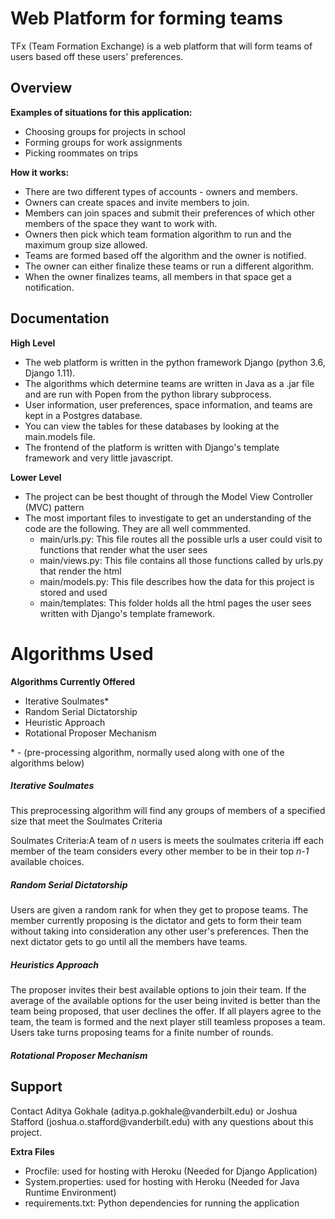 # Web Platform for forming teams

TFx (Team Formation Exchange) is a web platform that will form teams of users based off these users' preferences.

<h2>Overview</h2>

<b>Examples of situations for this application:</b>
- Choosing groups for projects in school<br>
- Forming groups for work assignments<br>
- Picking roommates on trips<br>

<b>How it works:</b>
- There are two different types of accounts - owners and members.<br>
- Owners can create spaces and invite members to join.<br> 
- Members can join spaces and submit their preferences of which other members of the space they want to work with. <br>
- Owners then pick which team formation algorithm to run and the maximum group size allowed.<br>
- Teams are formed based off the algorithm and the owner is notified.<br>
- The owner can either finalize these teams or run a different algorithm.<br>
- When the owner finalizes teams, all members in that space get a notification.

<h2>Documentation</h2>

<b>High Level</b>
- The web platform is written in the python framework Django (python 3.6, Django 1.11).<br>
- The algorithms which determine teams are written in Java as a .jar file and are run with Popen from the python library subprocess.<br>
- User information, user preferences, space information, and teams are kept in a Postgres database.<br>
- You can view the tables for these databases by looking at the main.models file.<br>
- The frontend of the platform is written with Django's template framework and very little javascript.

<b>Lower Level</b>
- The project can be best thought of through the Model View Controller (MVC) pattern
- The most important files to investigate to get an understanding of the code are the following. They are all well commmented.
    - main/urls.py: This file routes all the possible urls a user could visit to functions that render what the user sees
    - main/views.py: This file contains all those functions called by urls.py that render the html
    - main/models.py: This file describes how the data for this project is stored and used
    - main/templates: This folder holds all the html pages the user sees written with Django's template framework. 


<h1>Algorithms Used</h1>
<b>Algorithms Currently Offered</b>
<ul>
<li>Iterative Soulmates*</li>
<li>Random Serial Dictatorship</li>
<li>Heuristic Approach</li>
<li>Rotational Proposer Mechanism</li>
</ul>
* - (pre-processing algorithm, normally used along with one of the algorithms below)
<h5>Iterative Soulmates</h5>
<p>This preprocessing algorithm will find any groups of members of a specified size that meet the Soulmates Criteria</p>
<p>Soulmates Criteria:A team of <i>n</i> users is meets the soulmates criteria iff each member of the team considers every other member to be in their top <i>n-1</i> available choices.</p>
<h5>Random Serial Dictatorship</h5>
<p>Users are given a random rank for when they get to propose teams. The member currently proposing is the dictator and gets to form their team without taking into consideration any other user's preferences. Then the next dictator gets to go until all the members have teams.
<h5>Heuristics Approach</h5>
<p>The proposer invites their best available options to join their team. If the average of the available options for the user being invited is better than the team being proposed, that user declines the offer. If all players agree to the team, the team is formed and the next player still teamless proposes a team. Users take turns proposing teams for a finite number of rounds.</p>
<h5>Rotational Proposer Mechanism</h5>


<h2>Support</h2>
Contact Aditya Gokhale (aditya.p.gokhale@vanderbilt.edu) or Joshua Stafford (joshua.o.stafford@vanderbilt.edu) with any questions about this project.

<b>Extra Files</b>
- Procfile: used for hosting with Heroku (Needed for Django Application)
- System.properties: used for hosting with Heroku (Needed for Java Runtime Environment)
- requirements.txt: Python dependencies for running the application

